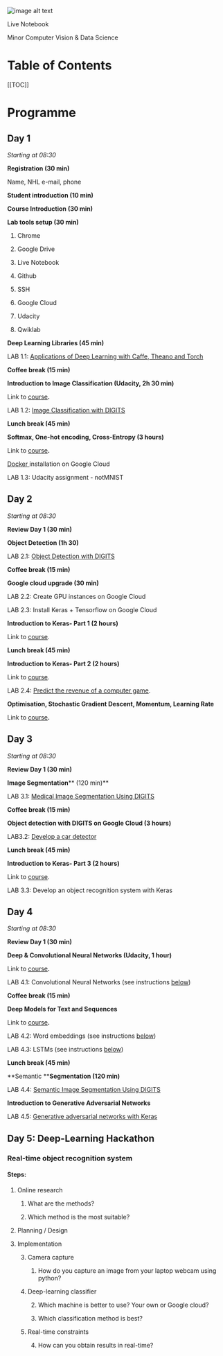 ![image alt text](images/image_0.png)

Live Notebook

Minor Computer Vision & Data Science

# Table of Contents

[[TOC]]

# Programme

## Day 1

*Starting at 08:30*

**Registration (30 min)**

Name, NHL e-mail, phone

**Student introduction (10 min)**

**Course Introduction (30 min)**

**Lab tools setup (30 min)**

1. Chrome

2. Google Drive

3. Live Notebook

4. Github

5. SSH

6. Google Cloud

7. Udacity

8. Qwiklab

**Deep Learning Libraries (45 min)**

LAB 1.1: [Applications of Deep Learning with Caffe, Theano and Torch](https://spl-nvlabs.qwiklab.com/focuses/223)

**Coffee break (15 min)**

**Introduction to Image Classification (Udacity, 2h 30 min)**

Link to [course](https://classroom.udacity.com/courses/ud730/lessons/6370362152/concepts/63798118150923)**.**

LAB 1.2: [Image Classification with DIGITS](https://spl-nvlabs.qwiklab.com/focuses/1579)

**Lunch break (45 min)**

**Softmax, One-hot encoding, Cross-Entropy (3 hours)**

Link to [course](https://classroom.udacity.com/courses/ud730/lessons/6370362152/concepts/63798118150923)**.**

[Docker ](https://docs.docker.com/engine/installation/linux/docker-ce/ubuntu/#install-using-the-repository)installation on Google Cloud

LAB 1.3: Udacity assignment - notMNIST

## Day 2

*Starting at 08:30*

**Review Day 1 (30 min)**

**Object Detection (1h 30)**

LAB 2.1: [Object Detection with DIGITS](https://spl-nvlabs.qwiklab.com/focuses/1204)

**Coffee break (15 min)**

**Google cloud upgrade (30 min)**

LAB 2.2: Create GPU instances on Google Cloud

LAB 2.3: Install Keras + Tensorflow on Google Cloud

**Introduction to Keras- Part 1 (2 hours)**

Link to [course](https://www.linkedin.com/learning/building-deep-learning-applications-with-keras-2-0/welcome).

**Lunch break (45 min)**

**Introduction to Keras- Part 2 (2 hours)**

Link to [course](https://www.linkedin.com/learning/building-deep-learning-applications-with-keras-2-0/welcome).

LAB 2.4: [Predict the revenue of a computer game](https://github.com/nhldatascience/minor-deep-learning/tree/master/building-deep-learning-applications-with-keras/Exercise%20Files/04).

**Optimisation, Stochastic Gradient Descent, Momentum, Learning Rate**

Link to [course](https://classroom.udacity.com/courses/ud730/lessons/6370362152/concepts/63798118150923)**.**

## Day 3

*Starting at 08:30*

**Review Day 1 (30 min)**

**Image Segmentation**** (120 min)**

LAB 3.1: [Medical Image Segmentation Using DIGITS](https://spl-nvlabs.qwiklab.com/focuses/2794?locale=en)

**Coffee break (15 min)**

**Object detection with DIGITS on Google Cloud (3 hours)**

LAB3.2: [Develop a car detector](https://github.com/NVIDIA/DIGITS/tree/master/examples/object-detection)

**Lunch break (45 min)**

**Introduction to Keras- Part 3 (2 hours)**

Link to [course](https://www.linkedin.com/learning/building-deep-learning-applications-with-keras-2-0/welcome).

LAB 3.3: Develop an object recognition system with Keras

## Day 4

*Starting at 08:30*

**Review Day 1 (30 min)**

**Deep & Convolutional Neural Networks (Udacity, 1 hour)**

Link to [course](https://classroom.udacity.com/courses/ud730/lessons/6379031992/concepts/64036785920923)**.**

LAB 4.1: Convolutional Neural Networks (see instructions [below](#heading=h.tka26q11749q))

**Coffee break (15 min)**

**Deep Models for Text and Sequences**

Link to [course](https://classroom.udacity.com/courses/ud730/lessons/6378983156/concepts/63742734590923)**.**

LAB 4.2: Word embeddings (see instructions [below](#heading=h.3lac9r74wojg))

LAB 4.3: LSTMs (see instructions [below](#heading=h.ly2o6y86g7ad))

**Lunch break (45 min)**

**Semantic ****Segmentation (120 min)**

LAB 4.4: [Semantic Image Segmentation Using DIGITS](https://github.com/NVIDIA/DIGITS/tree/master/examples/semantic-segmentation)

**Introduction to Generative Adversarial Networks**

LAB 4.5: [Generative adversarial networks with Keras](https://github.com/PacktPublishing/Deep-Learning-with-Keras/tree/master/Chapter07)

## Day 5: Deep-Learning Hackathon

### Real-time object recognition system

#### Steps:

1. Online research

    1. What are the methods?

    2. Which method is the most suitable?

2. Planning / Design

3. Implementation

    3. Camera capture

        1. How do you capture an image from your laptop webcam using python?

    4. Deep-learning classifier

        2. Which machine is better to use? Your own or Google cloud?

        3. Which classification method is best?

    5. Real-time constraints

        4. How can you obtain results in real-time?

